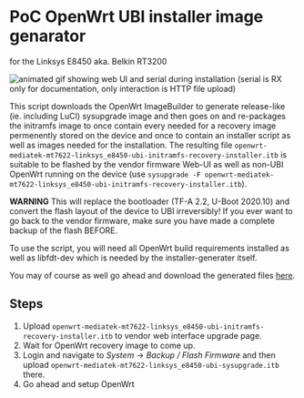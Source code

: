 # PoC OpenWrt UBI installer image genarator
for the Linksys E8450 aka. Belkin RT3200

![animated gif showing web UI and serial during installation](https://user-images.githubusercontent.com/9948313/108781223-78915500-7561-11eb-851a-3c4c744ad6c2.gif)
(serial is RX only for documentation, only interaction is HTTP file upload)

This script downloads the OpenWrt ImageBuilder to generate release-like (ie. including LuCI) sysupgrade image and then goes on and re-packages the initramfs image to once contain every needed for a recovery image permenently stored on the device and once to contain an installer script as well as images needed for the installation.
The resulting file `openwrt-mediatek-mt7622-linksys_e8450-ubi-initramfs-recovery-installer.itb` is suitable to be flashed by the vendor firmware Web-UI as well as non-UBI OpenWrt running on the device (use `sysupgrade -F openwrt-mediatek-mt7622-linksys_e8450-ubi-initramfs-recovery-installer.itb`).

**WARNING** This will replace the bootloader (TF-A 2.2, U-Boot 2020.10) and convert the flash layout of the device to UBI irreversibly!
If you ever want to go back to the vendor firmware, make sure you have made a complete backup of the flash BEFORE.

To use the script, you will need all OpenWrt build requirements installed as well as libfdt-dev which is needed by the installer-generater itself.

You may of course as well go ahead and download the generated files [here](https://github.com/dangowrt/linksys-e8450-openwrt-installer/releases/tag/v0.1).

## Steps

1. Upload `openwrt-mediatek-mt7622-linksys_e8450-ubi-initramfs-recovery-installer.itb` to vendor web interface upgrade page.
2. Wait for OpenWrt recovery image to come up.
3. Login and navigate to _System_ -> _Backup / Flash Firmware_ and then upload `openwrt-mediatek-mt7622-linksys_e8450-ubi-sysupgrade.itb` there.
4. Go ahead and setup OpenWrt
